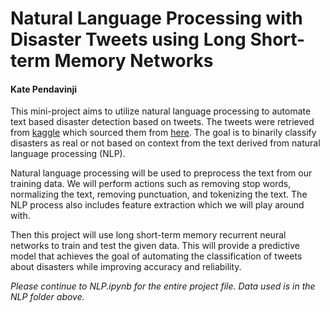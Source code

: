 # **Natural Language Processing with Disaster Tweets using Long Short-term Memory Networks**

#### Kate Pendavinji

This mini-project aims to utilize natural language processing  to automate text based disaster detection based on tweets. The tweets were retrieved from [kaggle](https://www.kaggle.com/c/nlp-getting-started/overview) which sourced them from [here](https://www.appen.com/data-for-everyone). The goal is to binarily classify disasters as real or not based on context from the text derived from natural language processing (NLP).

Natural language processing will be used to preprocess the text from our training data. We will perform actions such as removing stop words, normalizing the text, removing punctuation, and tokenizing the text. The NLP process also includes feature extraction which we will play around with. 

Then this project will use long short-term memory recurrent neural networks to train and test the given data. This will provide a predictive model that achieves the goal of automating the classification of tweets about disasters while improving accuracy and reliability. 

_Please continue to NLP.ipynb for the entire project file. Data used is in the NLP folder above._
